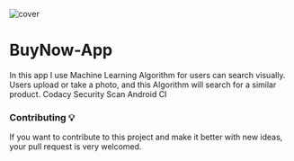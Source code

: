 ![cover](https://github.com/user-attachments/assets/8532957a-1c3a-4211-b30c-7b6374b3903d)

# BuyNow-App
In this app I use Machine Learning Algorithm for users can search visually. Users upload or take a photo, and this Algorithm will search for a similar product. Codacy Security Scan Android CI

### Contributing 💡
If you want to contribute to this project and make it better with new ideas, your pull request is very welcomed.

